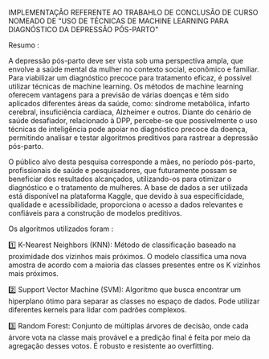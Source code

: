 IMPLEMENTAÇÃO REFERENTE AO TRABAHLO DE CONCLUSÃO DE CURSO NOMEADO DE "USO DE TÉCNICAS DE MACHINE LEARNING PARA DIAGNÓSTICO DA DEPRESSÃO PÓS-PARTO"
 
Resumo :

A depressão pós-parto deve ser vista sob uma perspectiva ampla, que envolve a saúde mental da mulher no contexto social, econômico e familiar. Para viabilizar um diagnóstico precoce para tratamento eficaz, é possível utilizar técnicas de machine learning.
Os métodos de machine learning oferecem vantagens para a previsão de várias doenças e têm sido aplicados diferentes áreas da saúde, como: síndrome metabólica, infarto cerebral, insuficiência cardíaca, Alzheimer e outros. Diante do cenário de saúde desafiador, relacionado à DPP, percebe-se que possivelmente o uso técnicas de inteligência pode apoiar no diagnóstico precoce da doença, permitindo analisar e testar algoritmos preditivos para rastrear a depressão pós-parto.

O público alvo desta pesquisa corresponde a mães, no período pós-parto, profissionais de saúde e pesquisadores, que futuramente possam se beneficiar dos resultados alcançados, utilizando-os para otimizar o diagnóstico e o tratamento de mulheres. A base de dados a ser utilizada está disponível na plataforma Kaggle, que devido à sua especificidade, qualidade e acessibilidade, proporciona o acesso a dados relevantes e confiáveis para a construção de modelos preditivos. 

Os algoritmos utilizados foram :

1️⃣ K-Nearest Neighbors (KNN): Método de classificação baseado na proximidade dos vizinhos mais próximos. O modelo classifica uma nova amostra de acordo com a maioria das classes presentes entre os K vizinhos mais próximos.

2️⃣ Support Vector Machine (SVM): Algoritmo que busca encontrar um hiperplano ótimo para separar as classes no espaço de dados. Pode utilizar diferentes kernels para lidar com padrões complexos.

3️⃣ Random Forest: Conjunto de múltiplas árvores de decisão, onde cada árvore vota na classe mais provável e a predição final é feita por meio da agregação desses votos. É robusto e resistente ao overfitting.

